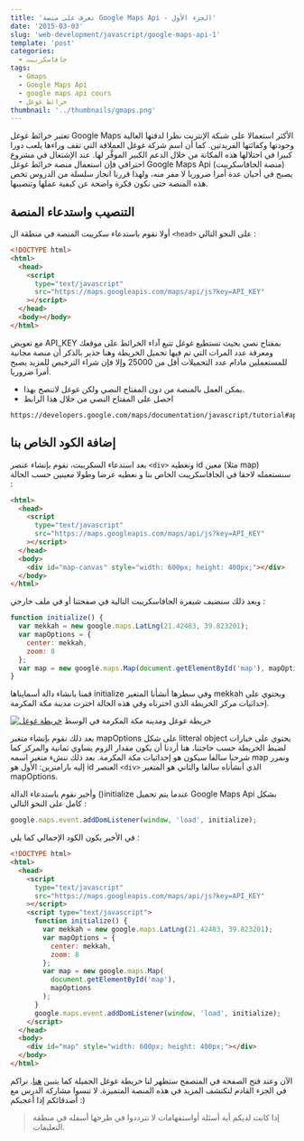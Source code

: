 ```yaml
---
title: 'تعرف على منصة Google Maps Api - الجزء الأول'
date: '2015-03-03'
slug: 'web-development/javascript/google-maps-api-1'
template: 'post'
categories:
  - جافاسكريبت
tags:
  - Gmaps
  - Google Maps Api
  - google maps api cours
  - خرائط غوغل
thumbnail: '../thumbnails/gmaps.png'
---
```


تعتبر خرائط غوغل Google Maps الأكثر استعمالا على شبكة الإنترنت نظرا لدقتها العالية وجودتها وكفائتها الفريدتين. كما أن اسم شركة غوغل العملاقة التي تقف وراءها يلعب دورا كبيرا في احتلالها هذه المكانة من خلال الدعم الكبير الموفَّر لها. عند الإشتغال في مشروع احترافي فإن استعمال منصة خرائط غوغل Google Maps Api (منصة الجافاسكريبت) يصبح في أحيان عدة أمرا ضروريا لا مفر منه، ولهذا قررنا انجاز سلسلة من الدروس تخص هذه المنصة حتى نكون فكرة واضحة عن كيفية عملها وتنصيبها.

## التنصيب واستدعاء المنصة

أولا نقوم باستدعاء سكريبت المنصة في منطقة ال `<head>` على النحو التالي :

```html
<!DOCTYPE html>
<html>
  <head>
    <script
      type="text/javascript"
      src="https://maps.googleapis.com/maps/api/js?key=API_KEY"
    ></script>
  </head>
  <body></body>
</html>
```

مع تعويض API_KEY بمفتاح نصي بحيث تستطيع غوغل تتبع آداء الخرائط على موقعك ومعرفة عدد المرات التي تم فيها تحميل الخريطة وهنا جذير بالذكر أن منصة مجانية للمستعملين مادام عدد التحميلات أقل من 25000 وإلا فإن شراء الترخيص للمزيد يصبح أمرا ضروريا.

- يمكن العمل بالمنصة من دون المفتاح النصي ولكن غوغل لاتنصح بهذا.
- احصل على المفتاح النصي من خلال هذا الرابط

```
https://developers.google.com/maps/documentation/javascript/tutorial#api_key
```

## إضافة الكود الخاص بنا

بعد استدعاء السكريبت، نقوم بإنشاء عنصر `<div>` ونعطيه id معين (مثلا map) سنستعمله لاحقا في الجافاسكريبت الخاص بنا و نعطيه عرضا وطولا معينين حسب الحالة :

```html
<html>
  <head>
    <script
      type="text/javascript"
      src="https://maps.googleapis.com/maps/api/js?key=API_KEY"
    ></script>
  </head>
  <body>
    <div id="map-canvas" style="width: 600px; height: 400px;"></div>
  </body>
</html>
```

وبعد ذلك سنضيف شيفرة الجافاسكريبت التالية في صفحتنا أو في ملف خارجي :

```javascript
function initialize() {
  var mekkah = new google.maps.LatLng(21.42483, 39.823201);
  var mapOptions = {
    center: mekkah,
    zoom: 8
  };
  var map = new google.maps.Map(document.getElementById('map'), mapOptions);
}
```

قمنا بانشاء دالة أسمايناها initialize وفي سطرها أنشأنا المتغير mekkah ويحتوي على إحداثيات مركز الخريطة الذي اخترناه وفي هذه الحالة اخترت مدينة مكة المكرمة.

[![خريطة غوغل](../images/Capture-d’écran-2015-03-03-à-01.41.02-300x193.png)](../images/Capture-d’écran-2015-03-03-à-01.41.02.png) خريطة غوغل ومدينة مكة المكرمة في الوسط

بعد ذلك نقوم بإنشاء متغير mapOptions على شكل litteral object يحتوي على خيارات لضبط الخريطة حسب حاجتنا، هنا أردنا أن يكون مقدار الزوم يساوي ثمانية والمركز كما شرحنا سالفا سيكون هو إحداثيات مكة المكرمة. بعد ذلك ننشء متغير اسمه map ونمرر إليه بارامترين: الأول هو id العنصر `<div>` الذي أنشأناه سالفا والثاني هو المتغير mapOptions.

وأخير نقوم باستدعاء الدالة ()initialize عندما يتم تحميل Google Maps Api بشكل كامل على النحو التالي :

```javascript
google.maps.event.addDomListener(window, 'load', initialize);
```

في الأخير يكون الكود الإجمالي كما يلي :

```html
<!DOCTYPE html>
<html>
  <head>
    <script
      type="text/javascript"
      src="https://maps.googleapis.com/maps/api/js?key=API_KEY"
    ></script>
    <script type="text/javascript">
      function initialize() {
        var mekkah = new google.maps.LatLng(21.42483, 39.823201);
        var mapOptions = {
          center: mekkah,
          zoom: 8
        };
        var map = new google.maps.Map(
          document.getElementById('map'),
          mapOptions
        );
      }
      google.maps.event.addDomListener(window, 'load', initialize);
    </script>
  </head>
  <body>
    <div id="map" style="width: 600px; height: 400px;"></div>
  </body>
</html>
```

الآن وعند فتح الصفحة في المتصفح ستظهر لنا خريطة غوغل الجميلة كما يتبين [هنا](http://tutomena.com/demos/google-maps-api/index.html). نراكم في الجزء القادم لنكتشف المزيد في هذه المنصة المتميزة. لا تنسوا مشاركة الدرس مع أصدقائكم إذا أعجبكم :)

> إذا كانت لديكم أية أسئلة أواستفهامات لا تترددوا في طرحها أسفله في منطقة التعليقات.
